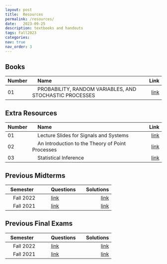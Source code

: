 ```yaml
---
layout: post
title:  Resources
permalink: /resources/
date:   2023-09-25
description: textbooks and handouts
tags: Fall2023
categories:
nav: true
nav_order: 3
---
```

## Books

| Number | &nbsp; &nbsp; Name                                                | Link                                           |
| :----  | :---------------------------------------------------------------  | ---------------------------------------------: |
| 01     | &nbsp; &nbsp; PROBABILITY, RANDOM VARIABLES, AND STOCHASTIC PROCESSES &nbsp; &nbsp;| <a href='/assets/Fall2023/zip/papoulis.zip'>link</a> |


<!---
## Course Videos
<p>Course videos will be uploaded here</p>


## TA Classes Problems
<p>TA classes problems will be uploaded here</p>
-->

## Extra Resources

| Number | &nbsp; &nbsp; Name                                               | Link                                           |
| :----  | :--------------------------------------------------------------- | ---------------------------------------------: |
| 01     | &nbsp; &nbsp; Lecture Slides for Signals and Systems &nbsp; &nbsp;| <a href='/assets/Fall2023/pdf/lecture_slides_for_signals_and_systems.pdf'>link</a> |
| 02     | &nbsp; &nbsp; An Introduction to the Theory of Point Processes &nbsp; &nbsp;| <a href='/assets/Fall2023/pdf/daley_d.j._vere-jones_d._an_intro_to_the_theory_of_point_processes_v1_2nd_ed._springer_2003.pdf'>link</a> |
| 03     | &nbsp; &nbsp; Statistical Inference &nbsp; &nbsp;| <a href='/assets/Fall2023/pdf/George Casella, Roger L. Berger - Statistical Inference  -Duxbury Press (2001).pdf'>link</a> |


## Previous Midterms

| &nbsp; Semester &nbsp; | &nbsp; &nbsp; Questions                | &nbsp; &nbsp; Solutions                                      |
| :--------------------  | :------------------------------------  | -----------------------------------------------------------: |
| &nbsp; &nbsp; Fall 2022 &nbsp; &nbsp; | &nbsp; &nbsp; <a href='/assets/Fall2023/pdf/SP_Midterm_Fall2022.pdf'>link</a> | &nbsp; &nbsp; <a href='/assets/Fall2023/pdf/SP_Midterm_Solutions_Fall2022.pdf'>link</a> |
| &nbsp; &nbsp; Fall 2021 &nbsp; &nbsp; | &nbsp; &nbsp; <a href='/assets/Fall2023/pdf/SP_Midterm_Fall2021.pdf'>link</a> | &nbsp; &nbsp; <a href='/assets/Fall2023/pdf/SP_Midterm_Solutions_Fall2021.pdf'>link</a> |


## Previous Final Exams

| &nbsp; Semester &nbsp; | &nbsp; &nbsp; Questions                | &nbsp; &nbsp; Solutions                                      |
| :--------------------  | :------------------------------------  | -----------------------------------------------------------: |
| &nbsp; &nbsp; Fall 2022 &nbsp; &nbsp; | &nbsp; &nbsp; <a href='/assets/Fall2023/pdf/SP_Final_Fall2022.pdf'>link</a> | &nbsp; &nbsp; <a href='/assets/Fall2023/zip/SP_Final_Solutions_Fall2022.zip'>link</a> |
| &nbsp; &nbsp; Fall 2021 &nbsp; &nbsp; | &nbsp; &nbsp; <a href='/assets/Fall2023/pdf/SP_Final_Fall2021.pdf'>link</a> | &nbsp; &nbsp; <a href='/assets/Fall2023/pdf/SP_Final_Solutions_Fall2021.pdf'>link</a> |
